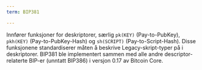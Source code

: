 ```yaml
---
term: BIP381

---
```

Innfører funksjoner for deskriptorer, særlig `pk(KEY)` (Pay-to-PubKey), `pkh(KEY)` (Pay-to-PubKey-Hash) og `sh(SCRIPT)` (Pay-to-Script-Hash). Disse funksjonene standardiserer måten å beskrive Legacy-skript-typer på i deskriptorer. BIP381 ble implementert sammen med alle andre descriptor-relaterte BIP-er (unntatt BIP386) i versjon 0.17 av Bitcoin Core.